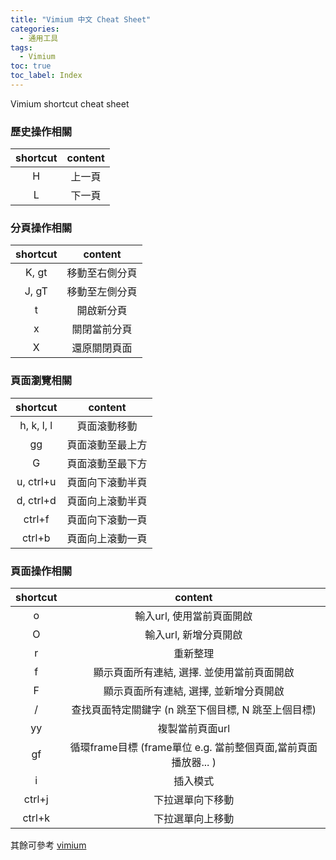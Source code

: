 ```yaml
---
title: "Vimium 中文 Cheat Sheet"
categories:
  - 通用工具
tags:
  - Vimium
toc: true
toc_label: Index
---
```


Vimium shortcut cheat sheet


### 歷史操作相關
  

shortcut|content
:-:|:-:
H| 上一頁
L|下一頁


### 分頁操作相關
  

shortcut|content
:-:|:-:
K, gt| 移動至右側分頁
J, gT|移動至左側分頁
t | 開啟新分頁
x | 關閉當前分頁
X | 還原關閉頁面


### 頁面瀏覽相關
  

shortcut|content
:-:|:-:
h, k, l, l| 頁面滾動移動
gg | 頁面滾動至最上方
G |頁面滾動至最下方
u, ctrl+u| 頁面向下滾動半頁
d, ctrl+d|頁面向上滾動半頁
ctrl+f| 頁面向下滾動一頁
ctrl+b|頁面向上滾動一頁



### 頁面操作相關
  

shortcut|content
:-:|:-:
o| 輸入url, 使用當前頁面開啟
O | 輸入url, 新增分頁開啟
r | 重新整理
f | 顯示頁面所有連結, 選擇. 並使用當前頁面開啟
F| 顯示頁面所有連結, 選擇, 並新增分頁開啟
/ | 查找頁面特定關鍵字 (n 跳至下個目標, N 跳至上個目標)
yy | 複製當前頁面url
gf | 循環frame目標 (frame單位 e.g. 當前整個頁面,當前頁面播放器... )
 i | 插入模式 
 ctrl+j | 下拉選單向下移動
 ctrl+k | 下拉選單向上移動

其餘可參考 [vimium](https://github.com/philc/vimium/blob/master/README.md)

